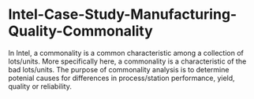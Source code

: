 # Intel-Case-Study-Manufacturing-Quality-Commonality
In Intel, a commonality is a common characteristic among a collection of lots/units. More specifically here, a commonality is a characteristic of the bad lots/units. The purpose of commonality analysis is to determine potenial causes for differences in process/station performance, yield, quality or reliability. 
